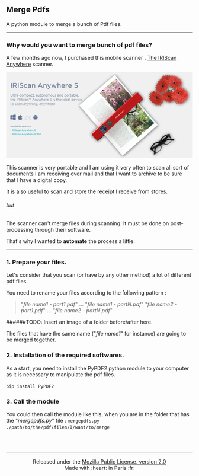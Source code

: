 Merge Pdfs
---

A python module to merge a bunch of Pdf files.

---
### Why would you want to merge bunch of pdf files?

A few months ago now, I purchased this mobile scanner .
[The IRIScan Anywhere](http://www.irislink.com/EN-FR/c1486/IRIScan-Anywhere-5---IRIScan-Anywhere-5-Wifi---Cordless-Scanner.aspx=) scanner.

![IRIScan Anywhere 5](/READMEImages/iriscanWebsitePhoto.png)

This scanner is very portable and I am using it very often to scan all sort of documents I am receiving over mail and that I want to archive to be sure that I have a digital copy.

It is also useful to scan and store the receipt I receive from stores.

###### but

The scanner can't merge files during scanning. It must be done on post-processing through their software.

That's why I wanted to **automate** the process a little.

---


### 1. Prepare your files.

Let's consider that you scan (or have by any other method) a lot of different pdf files.

You need to rename your files according to the following pattern : 

> "_file name1 - part1.pdf_"
> ...
> "_file name1 - partN.pdf_"
> "_file name2 - part1.pdf_"
> ...
> "_file name2 - partN.pdf_"

######TODO: Insert an image of a folder before/after here.

The files that have the same name ("_file name1_" for instance) are going to be merged together.


### 2. Installation of the required softwares.

As a start, you need to install the PyPDF2 python module to your computer as it is necessary to manipulate the pdf files.

`pip install PyPDF2`


### 3. Call the module

You could then call the module like this, when you are in the folder that has the "_mergepdfs.py_" file : 
`mergepdfs.py ./path/to/the/pdf/files/I/want/to/merge `

<br><br>

---
<center>
Released under the <a href="LICENSE.md">Mozilla Public License, version 2.0</a><br>
Made with  :heart:  in Paris :fr:
</center>